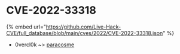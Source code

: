 # CVE-2022-33318
{% embed url="https://github.com/Live-Hack-CVE/full_database/blob/main/cves/2022/CVE-2022-33318.json" %}

* 0vercl0k ~> [paracosme](https://www.alice-snow.ru/2022/database/cve-2022-33318/paracosme-0vercl0k)